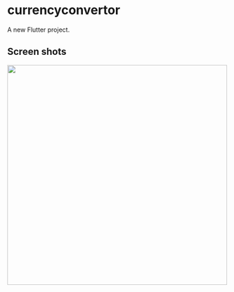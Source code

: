 # currencyconvertor

A new Flutter project.

## Screen shots

<img src = "https://user-images.githubusercontent.com/121785209/230299818-a681cc75-ab66-4c82-90be-cd10cb16c790.png"  height = 500px/>



